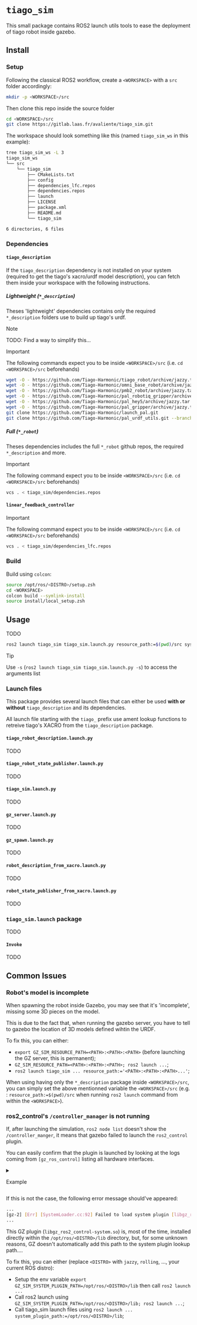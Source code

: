 # `tiago_sim`

This small package contains ROS2 launch utils tools to ease the deployment of
tiago robot inside gazebo.

## Install

### Setup

Following the classical ROS2 workflow, create a `<WORKSPACE>` with a `src`
folder accordingly:

```sh
mkdir -p <WORKSPACE>/src
```

Then clone this repo inside the source folder

```sh
cd <WORKSPACE>/src
git clone https://gitlab.laas.fr/avaliente/tiago_sim.git
```

The workspace should look something like this (named `tiago_sim_ws` in this example):

```sh
tree tiago_sim_ws -L 3
tiago_sim_ws
└── src
    └── tiago_sim
        ├── CMakeLists.txt
        ├── config
        ├── dependencies_lfc.repos
        ├── dependencies.repos
        ├── launch
        ├── LICENSE
        ├── package.xml
        ├── README.md
        └── tiago_sim

6 directories, 6 files
```

### Dependencies

#### `tiago_description`

If the `tiago_description` dependency is not installed on your system (required
to get the tiago's xacro/urdf model description), you can fetch them inside your
workspace with the following instructions.

##### Lightweight (`*_description`)

Theses 'lightweight' dependencies contains only the required `*_description`
folders use to build up tiago's urdf.

> [!note]
> TODO: Find a way to simplify this...

> [!important]
> The following commands expect you to be inside `<WORKSPACE>/src`
> (i.e. `cd <WORKSPACE>/src` beforehands)

```sh
wget -O - https://github.com/Tiago-Harmonic/tiago_robot/archive/jazzy.tar.gz | tar -xz --strip=1 tiago_robot-jazzy/tiago_description
wget -O - https://github.com/Tiago-Harmonic/omni_base_robot/archive/jazzy.tar.gz | tar -xz --strip=1 omni_base_robot-jazzy/omni_base_description
wget -O - https://github.com/Tiago-Harmonic/pmb2_robot/archive/jazzy.tar.gz | tar -xz --strip=1 pmb2_robot-jazzy/pmb2_description
wget -O - https://github.com/Tiago-Harmonic/pal_robotiq_gripper/archive/jazzy.tar.gz | tar -xz --strip=1 pal_robotiq_gripper-jazzy/pal_robotiq_description
wget -O - https://github.com/Tiago-Harmonic/pal_hey5/archive/jazzy.tar.gz | tar -xz --strip=1 pal_hey5-jazzy/pal_hey5_description
wget -O - https://github.com/Tiago-Harmonic/pal_gripper/archive/jazzy.tar.gz | tar -xz --strip=1 pal_gripper-jazzy/pal_gripper_description
git clone https://github.com/Tiago-Harmonic/launch_pal.git
git clone https://github.com/Tiago-Harmonic/pal_urdf_utils.git --branch jazzy
```

##### Full (`*_robot`)

Theses dependencies includes the full `*_robot` github repos, the required
`*_description` and more.

> [!important]
> The following command expect you to be inside `<WORKSPACE>/src`
> (i.e. `cd <WORKSPACE>/src` beforehands)

```sh
vcs . < tiago_sim/dependencies.repos
```

#### `linear_feedback_controller`

> [!important]
> The following command expect you to be inside `<WORKSPACE>/src`
> (i.e. `cd <WORKSPACE>/src` beforehands)

```sh
vcs . < tiago_sim/dependencies_lfc.repos
```

### Build

Build using `colcon`:

```sh
source /opt/ros/<DISTRO>/setup.zsh
cd <WORKSPACE>
colcon build --symlink-install
source install/local_setup.zsh
```

## Usage

TODO

```sh
ros2 launch tiago_sim tiago_sim.launch.py resource_path:=$(pwd)/src system_plugin_path:=/opt/ros/jazzy/lib
```

> [!tip]
> Use `-s` (`ros2 launch tiago_sim tiago_sim.launch.py -s`) to access the arguments list

### Launch files

This package provides several launch files that can either be used **with or
without** `tiago_description` and its dependencies.

All launch file starting with the `tiago_` prefix use ament lookup functions to
retreive tiago's XACRO from the `tiago_description` package.

#### `tiago_robot_description.launch.py`

TODO

#### `tiago_robot_state_publisher.launch.py`

TODO

#### `tiago_sim.launch.py`

TODO

#### `gz_server.launch.py`

TODO

#### `gz_spawn.launch.py`

TODO

#### `robot_description_from_xacro.launch.py`

TODO

#### `robot_state_publisher_from_xacro.launch.py`

TODO


### `tiago_sim.launch` package

TODO

#### `Invoke`

TODO

## Common Issues

### Robot's model is incomplete

When spawning the robot inside Gazebo, you may see that it's 'incomplete',
missing some 3D pieces on the model.

This is due to the fact that, when running the gazebo server, you have to tell
to gazebo the location of 3D models defined wihtin the URDF.

To fix this, you can either:
  - `export GZ_SIM_RESOURCE_PATH=<PATH>:<PATH>:<PATH>` (before launching the GZ server, this is permanent);
  - `GZ_SIM_RESOURCE_PATH=<PATH>:<PATH>:<PATH>; ros2 launch ...`;
  - `ros2 launch tiago_sim ... resource_path:='<PATH>:<PATH>:<PATH>...'`;

When using having only the `*_description` package inside `<WORKSPACE>/src`, you
can simply set the above mentionned variable the `<WORKSPACE>/src` (e.g. :
`resource_path:=$(pwd)/src` when running `ros2 launch` command from within the
`<WORKSPACE>`).

### ros2_control's `/controller_manager` is not running

If, after launching the simulation, `ros2 node list` doesn't show the
`/controller_manger`, it means that gazebo failed to launch the `ros2_control`
plugin.

You can easily confirm that the plugin is launched by looking at the logs coming
from `[gz_ros_control]` listing all hardware interfaces.

<details>
<summary>

Example

</summary>

```sh
...
[gz-2] [INFO] [1743405688.362940320] [gz_ros_control]: [gz_ros2_control] Fixed joint [wrist_ft_joint] (Entity=109)] is skipped
[gz-2] [INFO] [1743405688.366573870] [gz_ros_control]: Loading controller_manager
[gz-2] [INFO] [1743405688.396108088] [controller_manager]: Subscribing to '/robot_description' topic for robot description.
[gz-2] [WARN] [1743405688.399351176] [gz_ros_control]: Waiting RM to load and initialize hardware...
[gz-2] [INFO] [1743405688.406918690] [controller_manager]: Received robot description from topic.
[gz-2] [INFO] [1743405688.415132795] [gz_ros_control]: The position_proportional_gain has been set to: 0.1
[gz-2] [INFO] [1743405688.415190911] [gz_ros_control]: Loading joint: wheel_right_joint
[gz-2] [INFO] [1743405688.415197916] [gz_ros_control]: 	State:
[gz-2] [INFO] [1743405688.415202944] [gz_ros_control]: 		 position
[gz-2] [INFO] [1743405688.415209610] [gz_ros_control]: 	Command:
[gz-2] [INFO] [1743405688.415216775] [gz_ros_control]: 		 velocity
[gz-2] [INFO] [1743405688.415230190] [gz_ros_control]: Loading joint: wheel_left_joint
[gz-2] [INFO] [1743405688.415235381] [gz_ros_control]: 	State:
[gz-2] [INFO] [1743405688.415239839] [gz_ros_control]: 		 position
[gz-2] [INFO] [1743405688.415246774] [gz_ros_control]: 	Command:
[gz-2] [INFO] [1743405688.415251119] [gz_ros_control]: 		 velocity
[gz-2] [INFO] [1743405688.415262487] [gz_ros_control]: Loading joint: torso_lift_joint
[gz-2] [INFO] [1743405688.415267546] [gz_ros_control]: 	State:
[gz-2] [INFO] [1743405688.415271662] [gz_ros_control]: 		 position
[gz-2] [INFO] [1743405688.415276368] [gz_ros_control]: 		 velocity
[gz-2] [INFO] [1743405688.415280681] [gz_ros_control]: 		 effort
[gz-2] [INFO] [1743405688.415285426] [gz_ros_control]: 	Command:
[gz-2] [INFO] [1743405688.415289519] [gz_ros_control]: 		 position
[gz-2] [INFO] [1743405688.415301743] [gz_ros_control]: Loading joint: arm_1_joint
[gz-2] [INFO] [1743405688.415306609] [gz_ros_control]: 	State:
[gz-2] [INFO] [1743405688.415310695] [gz_ros_control]: 		 position
[gz-2] [INFO] [1743405688.415315008] [gz_ros_control]: 		 velocity
[gz-2] [INFO] [1743405688.415319246] [gz_ros_control]: 		 effort
[gz-2] [INFO] [1743405688.415323382] [gz_ros_control]: 	Command:
[gz-2] [INFO] [1743405688.415328033] [gz_ros_control]: 		 position
[gz-2] [INFO] [1743405688.415335729] [gz_ros_control]: 		 velocity
[gz-2] [INFO] [1743405688.415343046] [gz_ros_control]: 		 effort
[gz-2] [INFO] [1743405688.415352001] [gz_ros_control]: Loading joint: arm_2_joint
[gz-2] [INFO] [1743405688.415356781] [gz_ros_control]: 	State:
[gz-2] [INFO] [1743405688.415361016] [gz_ros_control]: 		 position
[gz-2] [INFO] [1743405688.415366358] [gz_ros_control]: 		 velocity
[gz-2] [INFO] [1743405688.415370797] [gz_ros_control]: 		 effort
[gz-2] [INFO] [1743405688.415375186] [gz_ros_control]: 	Command:
[gz-2] [INFO] [1743405688.415379102] [gz_ros_control]: 		 position
[gz-2] [INFO] [1743405688.415385724] [gz_ros_control]: 		 velocity
[gz-2] [INFO] [1743405688.415391284] [gz_ros_control]: 		 effort
[gz-2] [INFO] [1743405688.415401038] [gz_ros_control]: Loading joint: arm_3_joint
[gz-2] [INFO] [1743405688.415405763] [gz_ros_control]: 	State:
[gz-2] [INFO] [1743405688.415409827] [gz_ros_control]: 		 position
[gz-2] [INFO] [1743405688.415413882] [gz_ros_control]: 		 velocity
[gz-2] [INFO] [1743405688.415420259] [gz_ros_control]: 		 effort
[gz-2] [INFO] [1743405688.415424504] [gz_ros_control]: 	Command:
[gz-2] [INFO] [1743405688.415428585] [gz_ros_control]: 		 position
[gz-2] [INFO] [1743405688.415435275] [gz_ros_control]: 		 velocity
[gz-2] [INFO] [1743405688.415443010] [gz_ros_control]: 		 effort
[gz-2] [INFO] [1743405688.415452141] [gz_ros_control]: Loading joint: arm_4_joint
[gz-2] [INFO] [1743405688.415457092] [gz_ros_control]: 	State:
[gz-2] [INFO] [1743405688.415461346] [gz_ros_control]: 		 position
[gz-2] [INFO] [1743405688.415465571] [gz_ros_control]: 		 velocity
[gz-2] [INFO] [1743405688.415469974] [gz_ros_control]: 		 effort
[gz-2] [INFO] [1743405688.415476235] [gz_ros_control]: 	Command:
[gz-2] [INFO] [1743405688.415480699] [gz_ros_control]: 		 position
[gz-2] [INFO] [1743405688.415496660] [gz_ros_control]: 		 velocity
[gz-2] [INFO] [1743405688.415503788] [gz_ros_control]: 		 effort
[gz-2] [INFO] [1743405688.415514004] [gz_ros_control]: Loading joint: arm_5_joint
[gz-2] [INFO] [1743405688.415519358] [gz_ros_control]: 	State:
[gz-2] [INFO] [1743405688.415523598] [gz_ros_control]: 		 position
[gz-2] [INFO] [1743405688.415527592] [gz_ros_control]: 		 velocity
[gz-2] [INFO] [1743405688.415531641] [gz_ros_control]: 		 effort
[gz-2] [INFO] [1743405688.415553348] [gz_ros_control]: 	Command:
[gz-2] [INFO] [1743405688.415559489] [gz_ros_control]: 		 position
[gz-2] [INFO] [1743405688.415566767] [gz_ros_control]: 		 velocity
[gz-2] [INFO] [1743405688.415574414] [gz_ros_control]: 		 effort
[gz-2] [INFO] [1743405688.415583619] [gz_ros_control]: Loading joint: arm_6_joint
[gz-2] [INFO] [1743405688.415588789] [gz_ros_control]: 	State:
[gz-2] [INFO] [1743405688.415593088] [gz_ros_control]: 		 position
[gz-2] [INFO] [1743405688.415597218] [gz_ros_control]: 		 velocity
[gz-2] [INFO] [1743405688.415601480] [gz_ros_control]: 		 effort
[gz-2] [INFO] [1743405688.415605507] [gz_ros_control]: 	Command:
[gz-2] [INFO] [1743405688.415609754] [gz_ros_control]: 		 position
[gz-2] [INFO] [1743405688.415616538] [gz_ros_control]: 		 velocity
[gz-2] [INFO] [1743405688.415621963] [gz_ros_control]: 		 effort
[gz-2] [INFO] [1743405688.415632832] [gz_ros_control]: Loading joint: arm_7_joint
[gz-2] [INFO] [1743405688.415637506] [gz_ros_control]: 	State:
[gz-2] [INFO] [1743405688.415641766] [gz_ros_control]: 		 position
[gz-2] [INFO] [1743405688.415645757] [gz_ros_control]: 		 velocity
[gz-2] [INFO] [1743405688.415650005] [gz_ros_control]: 		 effort
[gz-2] [INFO] [1743405688.415657496] [gz_ros_control]: 	Command:
[gz-2] [INFO] [1743405688.415661638] [gz_ros_control]: 		 position
[gz-2] [INFO] [1743405688.415668183] [gz_ros_control]: 		 velocity
[gz-2] [INFO] [1743405688.415673719] [gz_ros_control]: 		 effort
[gz-2] [INFO] [1743405688.415684023] [gz_ros_control]: Loading joint: gripper_left_finger_joint
[gz-2] [INFO] [1743405688.415688908] [gz_ros_control]: 	State:
[gz-2] [INFO] [1743405688.415693078] [gz_ros_control]: 		 position
[gz-2] [INFO] [1743405688.415697153] [gz_ros_control]: 		 velocity
[gz-2] [INFO] [1743405688.415701464] [gz_ros_control]: 		 effort
[gz-2] [INFO] [1743405688.415706000] [gz_ros_control]: 	Command:
[gz-2] [INFO] [1743405688.415710020] [gz_ros_control]: 		 position
[gz-2] [INFO] [1743405688.415721081] [gz_ros_control]: Loading joint: gripper_right_finger_joint
[gz-2] [INFO] [1743405688.415725857] [gz_ros_control]: 	State:
[gz-2] [INFO] [1743405688.415730180] [gz_ros_control]: 		 position
[gz-2] [INFO] [1743405688.415734717] [gz_ros_control]: 		 velocity
[gz-2] [INFO] [1743405688.415738849] [gz_ros_control]: 		 effort
[gz-2] [INFO] [1743405688.415742988] [gz_ros_control]: 	Command:
[gz-2] [INFO] [1743405688.415746958] [gz_ros_control]: 		 position
[gz-2] [INFO] [1743405688.415757250] [gz_ros_control]: Loading joint: head_1_joint
[gz-2] [INFO] [1743405688.415762228] [gz_ros_control]: 	State:
[gz-2] [INFO] [1743405688.415766378] [gz_ros_control]: 		 position
[gz-2] [INFO] [1743405688.415774275] [gz_ros_control]: 		 velocity
[gz-2] [INFO] [1743405688.415781099] [gz_ros_control]: 		 effort
[gz-2] [INFO] [1743405688.415785488] [gz_ros_control]: 	Command:
[gz-2] [INFO] [1743405688.415789547] [gz_ros_control]: 		 position
[gz-2] [INFO] [1743405688.415801477] [gz_ros_control]: Loading joint: head_2_joint
[gz-2] [INFO] [1743405688.415806237] [gz_ros_control]: 	State:
[gz-2] [INFO] [1743405688.415810374] [gz_ros_control]: 		 position
[gz-2] [INFO] [1743405688.415814505] [gz_ros_control]: 		 velocity
[gz-2] [INFO] [1743405688.415818635] [gz_ros_control]: 		 effort
[gz-2] [INFO] [1743405688.415822802] [gz_ros_control]: 	Command:
[gz-2] [INFO] [1743405688.415826817] [gz_ros_control]: 		 position
[gz-2] [INFO] [1743405688.415898333] [gz_ros_control]: Loading sensor: base_imu_sensor
[gz-2] [INFO] [1743405688.415909988] [gz_ros_control]: 	State:
[gz-2] [INFO] [1743405688.415924319] [gz_ros_control]: 		 orientation.x
[gz-2] [INFO] [1743405688.415929605] [gz_ros_control]: 		 orientation.y
[gz-2] [INFO] [1743405688.415934880] [gz_ros_control]: 		 orientation.z
[gz-2] [INFO] [1743405688.415939054] [gz_ros_control]: 		 orientation.w
[gz-2] [INFO] [1743405688.415943260] [gz_ros_control]: 		 angular_velocity.x
[gz-2] [INFO] [1743405688.415947607] [gz_ros_control]: 		 angular_velocity.y
[gz-2] [INFO] [1743405688.415954593] [gz_ros_control]: 		 angular_velocity.z
[gz-2] [INFO] [1743405688.415958951] [gz_ros_control]: 		 linear_acceleration.x
[gz-2] [INFO] [1743405688.415963486] [gz_ros_control]: 		 linear_acceleration.y
[gz-2] [INFO] [1743405688.415969857] [gz_ros_control]: 		 linear_acceleration.z
[gz-2] [INFO] [1743405688.416020912] [gz_ros_control.resource_manager]: Initialize hardware 'ros2_control_tiago_system'
[gz-2] [INFO] [1743405688.416229873] [gz_ros_control.resource_manager]: Successful initialization of hardware 'ros2_control_tiago_system'
[gz-2] [INFO] [1743405688.416543388] [resource_manager]: 'configure' hardware 'ros2_control_tiago_system'
[gz-2] [INFO] [1743405688.416549631] [gz_ros_control]: System Successfully configured!
[gz-2] [INFO] [1743405688.416558012] [resource_manager]: Successful 'configure' of hardware 'ros2_control_tiago_system'
[gz-2] [INFO] [1743405688.416571705] [resource_manager]: 'activate' hardware 'ros2_control_tiago_system'
[gz-2] [INFO] [1743405688.416579214] [resource_manager]: Successful 'activate' of hardware 'ros2_control_tiago_system'
[gz-2] [INFO] [1743405688.416591884] [controller_manager]: Resource Manager has been successfully initialized. Starting Controller Manager services...
...
```

</details>

If this is not the case, the following error message should've appeared:

```sh
...
[gz-2] [Err] [SystemLoader.cc:92] Failed to load system plugin [libgz_ros2_control-system.so] : Could not find shared library.`
...
```

This GZ plugin (`libgz_ros2_control-system.so`) is, most of the time, installed
directly within the `/opt/ros/<DISTRO>/lib` directory, but, for some unknown
reasons, GZ doesn't automatically add this path to the system plugin lookup
path....

To fix this, you can either (replace `<DISTRO>` with `jazzy`, `rolling`, ...,
your current ROS distro):
  - Setup the env variable `export
    GZ_SIM_SYSTEM_PLUGIN_PATH=/opt/ros/<DISTRO>/lib` then call `ros2 launch ...`
  - Call ros2 launch using `GZ_SIM_SYSTEM_PLUGIN_PATH=/opt/ros/<DISTRO>/lib;
    ros2 launch ...`;
  - Call tiago_sim launch files using `ros2 launch
    ... system_plugin_path:=/opt/ros/<DISTRO>/lib`;
